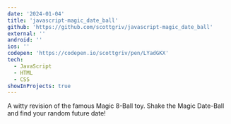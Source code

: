 ```yaml
---
date: '2024-01-04'
title: 'javascript-magic_date_ball'
github: 'https://github.com/scottgriv/javascript-magic_date_ball'
external: ''
android: ''
ios: ''
codepen: 'https://codepen.io/scottgriv/pen/LYadGKX'
tech:
  - JavaScript
  - HTML
  - CSS
showInProjects: true
---
```


A witty revision of the famous Magic 8-Ball toy. Shake the Magic Date-Ball and find your random future date!
